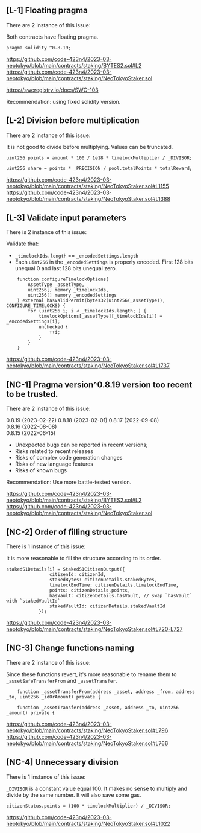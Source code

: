 ## [L-1] Floating pragma

There are 2 instance of this issue:

Both contracts have floating pragma.

```solidity
pragma solidity ^0.8.19;
```
https://github.com/code-423n4/2023-03-neotokyo/blob/main/contracts/staking/BYTES2.sol#L2
https://github.com/code-423n4/2023-03-neotokyo/blob/main/contracts/staking/NeoTokyoStaker.sol


https://swcregistry.io/docs/SWC-103

Recommendation: using fixed solidity version.

## [L-2] Division before multiplication

There are 2 instance of this issue:

It is not good to divide before multiplying. Values can be truncated.

```
uint256 points = amount * 100 / 1e18 * timelockMultiplier / _DIVISOR;

uint256 share = points * _PRECISION / pool.totalPoints * totalReward;
```

https://github.com/code-423n4/2023-03-neotokyo/blob/main/contracts/staking/NeoTokyoStaker.sol#L1155
https://github.com/code-423n4/2023-03-neotokyo/blob/main/contracts/staking/NeoTokyoStaker.sol#L1388
## [L-3] Validate input parameters

There is 2 instance of this issue:

Validate that:
- `_timelockIds.length` == `_encodedSettings.length`
- Each `uint256` in the `_encodedSettings` is properly encoded. First 128 bits unequal 0 and last 128 bits unequal zero.

```solidity
    function configureTimelockOptions(
        AssetType _assetType,
        uint256[] memory _timelockIds,
        uint256[] memory _encodedSettings
    ) external hasValidPermit(bytes32(uint256(_assetType)), CONFIGURE_TIMELOCKS) {
        for (uint256 i; i < _timelockIds.length; ) {
            timelockOptions[_assetType][_timelockIds[i]] = _encodedSettings[i];
            unchecked {
                ++i;
            }
        }
    }
```

https://github.com/code-423n4/2023-03-neotokyo/blob/main/contracts/staking/NeoTokyoStaker.sol#L1737

## [NC-1] Pragma version^0.8.19 version too recent to be trusted.

There are 2 instance of this issue:

0.8.19 (2023-02-22)
0.8.18 (2023-02-01)
0.8.17 (2022-09-08)  
0.8.16 (2022-08-08)  
0.8.15 (2022-06-15) 

- Unexpected bugs can be reported in recent versions;  
- Risks related to recent releases  
- Risks of complex code generation changes  
- Risks of new language features  
- Risks of known bugs

Recommendation: Use more battle-tested version.

https://github.com/code-423n4/2023-03-neotokyo/blob/main/contracts/staking/BYTES2.sol#L2
https://github.com/code-423n4/2023-03-neotokyo/blob/main/contracts/staking/NeoTokyoStaker.sol

## [NC-2] Order of filling structure

There is 1 instance of this issue:

It is more reasonable to fill the structure according to its order.

```solidity
stakedS1Details[i] = StakedS1CitizenOutput({
                citizenId: citizenId,
                stakedBytes: citizenDetails.stakedBytes,
                timelockEndTime: citizenDetails.timelockEndTime,
                points: citizenDetails.points,
                hasVault: citizenDetails.hasVault, // swap `hasVault` with `stakedVaultId`
                stakedVaultId: citizenDetails.stakedVaultId
            });
```
https://github.com/code-423n4/2023-03-neotokyo/blob/main/contracts/staking/NeoTokyoStaker.sol#L720-L727

## [NC-3] Change functions naming

There are 2 instance of this issue:

Since these functions revert, it's more reasonable to rename them to `_assetSafeTransferFrom` and `_assetTransfer`.

```solidity
	function _assetTransferFrom(address _asset, address _from, address _to, uint256 _idOrAmount) private {

    function _assetTransfer(address _asset, address _to, uint256 _amount) private {
```
https://github.com/code-423n4/2023-03-neotokyo/blob/main/contracts/staking/NeoTokyoStaker.sol#L796
https://github.com/code-423n4/2023-03-neotokyo/blob/main/contracts/staking/NeoTokyoStaker.sol#L766

## [NC-4] Unnecessary division

There is 1 instance of this issue:

`_DIVISOR` is a constant value equal 100. It makes no sense to multiply and divide by the same number. It will also save some gas.

```solidity
citizenStatus.points = (100 * timelockMultiplier) / _DIVISOR;
```

https://github.com/code-423n4/2023-03-neotokyo/blob/main/contracts/staking/NeoTokyoStaker.sol#L1022
